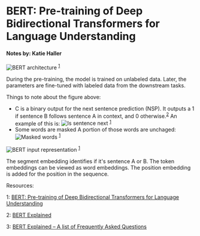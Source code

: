 # BERT: Pre-training of Deep Bidirectional Transformers for Language Understanding

#### Notes by: Katie Haller

![BERT architecture](./images/BERT-Fig.1.png)
<sup>[1](#myfootnote1)</sup>

During the pre-training, the model is trained on unlabeled data. Later, the parameters are fine-tuned with labeled data from the downstream tasks.

Things to note about the figure above:
- C is a binary output for the next sentence prediction (NSP). It outputs a 1 if sentence B follows sentence A in context, and 0 otherwise.<sup>[2](#myfootnote2)</sup>
An example of this is: 
![Is sentence next](./images/BERT-Fig.3.png)
<sup>[1](#myfootnote1)</sup>
- Some words are masked 
A portion of those words are unchaged:
![Masked words](./images/BERT-Fig.4.png)
<sup>[1](#myfootnote1)</sup>

![BERT input representation](./images/BERT-Fig.2.png)
<sup>[1](#myfootnote1)</sup>

The segment embedding identifies if it's sentence A or B. The token embeddings can be viewed as word embeddings. The position embedding is added for the position in the sequence.

Resources:

<a name="myfootnote1">1</a>: [BERT: Pre-training of Deep Bidirectional Transformers for Language Understanding](https://arxiv.org/pdf/1810.04805.pdf)


<a name ="myfootnote2">2</a>: [BERT Explained](https://www.youtube.com/watch?v=xI0HHN5XKDo)

<a name="myfootnote3">3</a>: [BERT Explained – A list of Frequently Asked Questions](https://yashuseth.blog/2019/06/12/bert-explained-faqs-understand-bert-working/#:~:text=The%20input%20representation%20used%20by,classification%20token%20%E2%80%93%20%5BCLS%5D.)